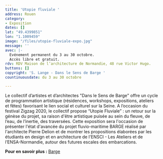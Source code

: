 ```yaml
---
title: 'Utopie fluviale '
address: Rouen
category:
- Exposition
dates: []
lat: "49.4399851"
lon: "1.1009459"
image: "/files/utopie-fluviale-expo.jpg"
message: ''
avec: |-
  Evénement permanent du 3 au 30 octobre.
  Accès libre et gratuit.
rdv: RDV Maison de l’architecture de Normandie, 48 rue Victor Hugo.
buttons: []
copyright: 'S. Lange - Dans le Sens de Barge '
countinuousdate: du 3 au 30 octobre

---
```

Le collectif d’artistes et d’architectes "Dans le Sens de Barge" offre un cycle de programmation artistique (résidences, workshops, expositions, ateliers et fêtes) favorisant le lien social et culturel sur la Seine. A l’occasion du festival Zigzag 2020, le collectif propose “Utopie Fluviale” : un retour sur la génèse du projet, sa raison d'être artistique puisée au sein du fleuve, de l’eau, de l’inertie, des traversées. Cette exposition sera l'occasion de présenter l'état d'avancée du projet fluvio-maritime BARGE réalisé par l'architecte Pierre Delion et de montrer les propositions élaborées par les étudiants en design et en architecture de l'ENSCI - Les Ateliers et de l’ENSA-Normandie, autour des futures escales des embarcations.

**Pour en savoir plus :** [Barge](https://barge.mobi/author/jameshbarge/)